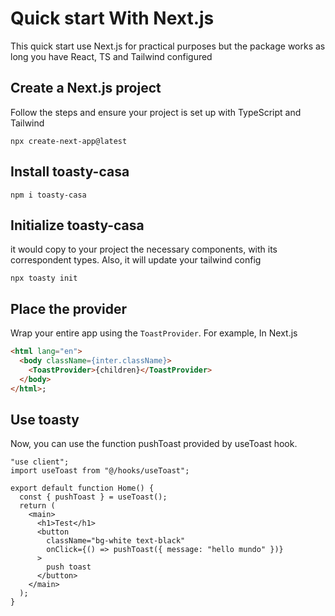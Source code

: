 # Quick start With Next.js
This quick start use Next.js for practical purposes but the package works as long you have React, TS and Tailwind configured

## Create a Next.js project
Follow the steps and ensure your project is set up with TypeScript and Tailwind
```
npx create-next-app@latest
```

## Install toasty-casa
```
npm i toasty-casa
```

## Initialize toasty-casa
it would copy to your project the necessary components, with its correspondent types. Also, it will update your tailwind config

```
npx toasty init
```

## Place the provider
Wrap your entire app using the `ToastProvider`. For example, In Next.js 

```html
<html lang="en">
  <body className={inter.className}>
    <ToastProvider>{children}</ToastProvider>
  </body>
</html>;
```

## Use toasty
Now, you can use the function pushToast provided by useToast hook.
```tsx
"use client";
import useToast from "@/hooks/useToast";

export default function Home() {
  const { pushToast } = useToast();
  return (
    <main>
      <h1>Test</h1>
      <button
        className="bg-white text-black"
        onClick={() => pushToast({ message: "hello mundo" })}
      >
        push toast
      </button>
    </main>
  );
}
```